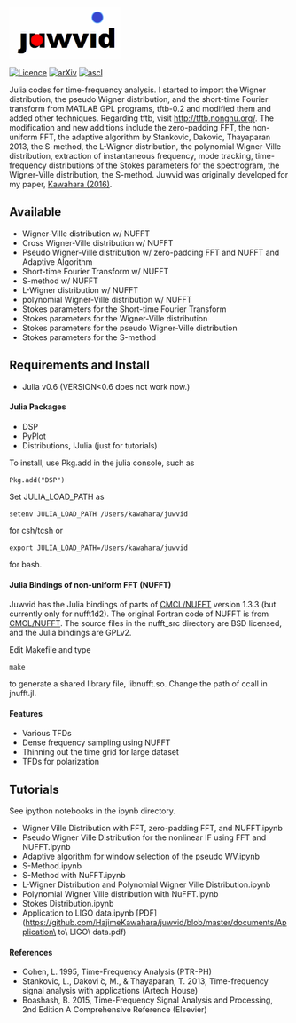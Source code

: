 <img src="https://github.com/HajimeKawahara/juwvid/blob/master/figure/juwvid.png" Titie="explanation" Width=200px>

[![Licence](http://img.shields.io/badge/license-GPLv2-blue.svg?style=flat)](http://www.gnu.org/licenses/gpl-2.0.html)
[![arXiv](http://img.shields.io/badge/arXiv-1603.02898-green.svg?style=flat)](http://arxiv.org/abs/1603.02898)
[![ascl](http://img.shields.io/badge/ascl-1702.003-red.svg?style=flat)](http://ascl.net/1702.003)

Julia codes for time-frequency analysis. I started to import the Wigner distribution, the pseudo Wigner distribution, and the short-time Fourier transform from MATLAB GPL programs, tftb-0.2 and modified them and added other techniques. Regarding tftb, visit http://tftb.nongnu.org/. The modification and new additions include the zero-padding FFT, the non-uniform FFT, the adaptive algorithm by Stankovic, Dakovic, Thayaparan 2013, the S-method, the L-Wigner distribution, the polynomial Wigner-Ville distribution, extraction of instantaneous frequency, mode tracking, time-frequency distributions of the Stokes parameters for the spectrogram, the Wigner-Ville distribution, the S-method. Juwvid was originally developed for my paper, [Kawahara (2016)](http://arxiv.org/abs/1603.02898).

## Available 

- Wigner-Ville distribution w/ NUFFT
- Cross Wigner-Ville distribution w/ NUFFT
- Pseudo Wigner-Ville distribution w/ zero-padding FFT and NUFFT and Adaptive Algorithm
- Short-time Fourier Transform w/ NUFFT
- S-method w/ NUFFT
- L-Wigner distribution w/ NUFFT
- polynomial Wigner-Ville distribution w/ NUFFT
- Stokes parameters for the Short-time Fourier Transform
- Stokes parameters for the Wigner-Ville distribution
- Stokes parameters for the pseudo Wigner-Ville distribution
- Stokes parameters for the S-method

## Requirements and Install

- Julia v0.6 (VERSION<0.6 does not work now.)

#### Julia Packages 

- DSP
- PyPlot
- Distributions, IJulia (just for tutorials)

To install, use Pkg.add in the julia console, such as

```
Pkg.add("DSP")
```

Set JULIA_LOAD_PATH as 
```
setenv JULIA_LOAD_PATH /Users/kawahara/juwvid
```
for csh/tcsh or 
```
export JULIA_LOAD_PATH=/Users/kawahara/juwvid
```
for bash. 

#### Julia Bindings of non-uniform FFT (NUFFT)

Juwvid has the Julia bindings of parts of [CMCL/NUFFT](http://www.cims.nyu.edu/cmcl/nufft/nufft.html) version 1.3.3 (but currently only for nufft1d2). The original Fortran code of NUFFT is from [CMCL/NUFFT](http://www.cims.nyu.edu/cmcl/nufft/nufft.html). The source files in the nufft_src directory are BSD licensed, and the Julia bindings are GPLv2.

Edit Makefile and type

```
make
```

to generate a shared library file, libnufft.so. Change the path of ccall in jnufft.jl. 

#### Features

- Various TFDs
- Dense frequency sampling using NUFFT
- Thinning out the time grid for large dataset
- TFDs for polarization

## Tutorials

See ipython notebooks in the ipynb directory.

- Wigner Ville Distribution with FFT, zero-padding FFT, and NUFFT.ipynb
- Pseudo Wigner Ville Distribution for the nonlinear IF using FFT and NUFFT.ipynb
- Adaptive algorithm for window selection of the pseudo WV.ipynb
- S-Method.ipynb
- S-Method with NuFFT.ipynb
- L-Wigner Distribution and Polynomial Wigner Ville Distribution.ipynb
- Polynomial Wigner Ville distribution with NuFFT.ipynb
- Stokes Distribution.ipynb
- Application to LIGO data.ipynb [PDF](https://github.com/HajimeKawahara/juwvid/blob/master/documents/Application\ to\ LIGO\ data.pdf)


#### References 
- Cohen, L. 1995, Time-Frequency Analysis (PTR-PH)
- Stankovic, L., Dakovi ́c, M., & Thayaparan, T. 2013, Time-frequency signal analysis with applications (Artech House)
- Boashash, B. 2015, Time-Frequency Signal Analysis and Processing, 2nd Edition A Comprehensive Reference (Elsevier)

